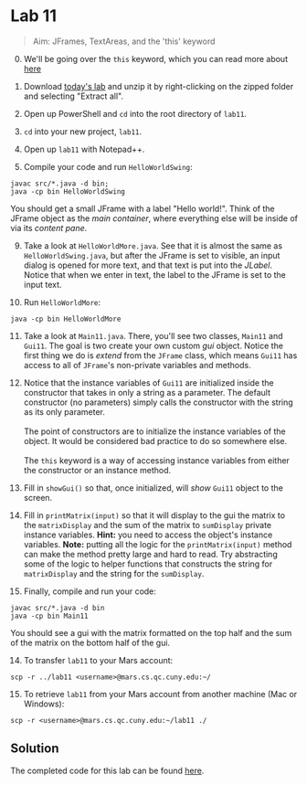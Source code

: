 # Lab 11

> Aim: JFrames, TextAreas, and the 'this' keyword

0. We'll be going over the `this` keyword, which you can read more about [here](https://www.geeksforgeeks.org/this-reference-in-java/)

1. Download <a href="/Misc/TODO/lab11.zip" download>today's lab</a> and unzip it by right-clicking on the zipped folder and selecting "Extract all".

2. Open up PowerShell and `cd` into the root directory of `lab11`. 

4. `cd` into your new project, `lab11`.

4. Open up `lab11` with Notepad++.

8. Compile your code and run `HelloWorldSwing`:
```
javac src/*.java -d bin;
java -cp bin HelloWorldSwing
```
You should get a small JFrame with a label "Hello world!". Think of the JFrame object as the *main container*, where everything else will be inside of via its *content pane*.

9. Take a look at `HelloWorldMore.java`. See that it is almost the same as `HelloWorldSwing.java`, but after the JFrame is
set to visible, an input dialog is opened for more text, and that text is put into the *JLabel*. Notice that when we enter in text, the label to the JFrame is set to the input text.

10. Run `HelloWorldMore`:
```
java -cp bin HelloWorldMore
```

11. Take a look at `Main11.java`. There, you'll see two classes, `Main11` and `Gui11`. The goal is two create your own custom *gui* object. Notice the first thing we do is *extend* from the `JFrame` class, which means `Gui11` has access to all of `JFrame`'s non-private variables and methods.

12. Notice that the instance variables of `Gui11` are initialized inside the constructor that takes in only a string as a parameter. The default constructor (no parameters) simply calls the constructor with the string as its only parameter. <br><br> The point of constructors are to initialize the instance variables of the object. It would be considered bad practice to do so somewhere else. <br><br>The `this` keyword is a way of accessing instance variables from either the constructor or an instance method.

13. Fill in `showGui()` so that, once initialized, will *show* `Gui11` object to the screen.

14. Fill in `printMatrix(input)` so that it will display to the gui the matrix to the `matrixDisplay` and the sum of the matrix to `sumDisplay` private instance variables.
**Hint:** you need to access the object's instance variables. 
**Note:** putting all the logic for the `printMatrix(input)` method can make the method pretty large and hard to read. Try abstracting some of the logic to helper functions that constructs the string for `matrixDisplay` and the string for the `sumDisplay`.

15. Finally, compile and run your code:
```
javac src/*.java -d bin
java -cp bin Main11 
```
You should see a gui with the matrix formatted on the top half and the sum of the matrix on the bottom half of the gui.

14. To transfer `lab11` to your Mars account:
```
scp -r ../lab11 <username>@mars.cs.qc.cuny.edu:~/
```

15. To retrieve `lab11` from your Mars account from another machine (Mac or Windows):
```
scp -r <username>@mars.cs.qc.cuny.edu:~/lab11 ./
```

## Solution
The completed code for this lab can be found <a href="/Misc/Solutions/Main11.java" target="_blank">here</a>.

